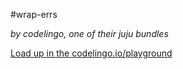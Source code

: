#wrap-errs

_by codelingo, one of their juju bundles_


[Load up in the codelingo.io/playground](https://codelingo.io/playground/?repo=github.com/codelingo/hub&dir=tenets/codelingo/juju/unused-private-var&tenet=codelingo/juju/wrap-errs)

